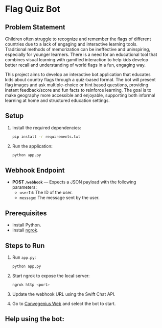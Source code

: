 # Flag Quiz Bot

## Problem Statement
Children often struggle to recognize and remember the flags of different countries due to a lack of engaging and interactive learning tools. Traditional methods of memorization can be ineffective and uninspiring, especially for younger learners. There is a need for an educational tool that combines visual learning with gamified interaction to help kids develop better recall and understanding of world flags in a fun, engaging way.

This project aims to develop an interactive bot application that educates kids about country flags through a quiz-based format. The bot will present flag images and ask multiple-choice or hint based questions, providing instant feedback/score and fun facts to reinforce learning. The goal is to make geography more accessible and enjoyable, supporting both informal learning at home and structured education settings.


## Setup

1. Install the required dependencies:

    ```bash
    pip install -r requirements.txt
    ```

2. Run the application:

    ```bash
    python app.py
    ```

## Webhook Endpoint

- **POST `/webhook`** — Expects a JSON payload with the following parameters:
  - `userId`: The ID of the user.
  - `message`: The message sent by the user.

## Prerequisites

- Install Python.
- Install [ngrok](https://ngrok.com/).

## Steps to Run

1. Run `app.py`:

    ```bash
    python app.py
    ```

2. Start ngrok to expose the local server:

    ```bash
    ngrok http <port>
    ```

3. Update the webhook URL using the Swift Chat API.

4. Go to [Convegenius Web](https://web.convegenius.ai/home) and select the bot to start.

## Help using the bot:


